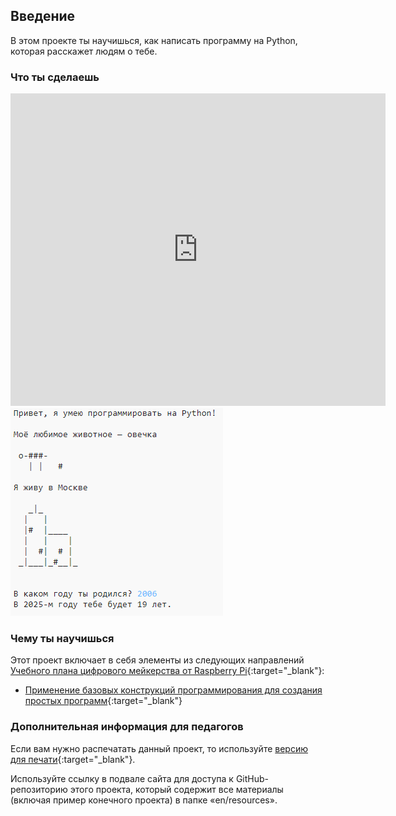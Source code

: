## Введение

В этом проекте ты научишься, как написать программу на Python, которая расскажет людям о тебе.

### Что ты сделаешь

<div class="trinket">
  <iframe src="https://trinket.io/embed/python/a1f663ae0d?outputOnly=true&start=result" width="600" height="500" frameborder="0" marginwidth="0" marginheight="0" allowfullscreen>
  </iframe>
  <img src="images/me-final.png">
</div>

### Чему ты научишься

Этот проект включает в себя элементы из следующих направлений [Учебного плана цифрового мейкерства от Raspberry Pi](http://rpf.io/curriculum){:target="_blank"}:

+ [Применение базовых конструкций программирования для создания простых программ](https://www.raspberrypi.org/curriculum/programming/creator){:target="_blank"}

### Дополнительная информация для педагогов

Если вам нужно распечатать данный проект, то используйте [версию для печати](https://projects.raspberrypi.org/en/projects/about-me/print){:target="_blank"}.

Используйте ссылку в подвале сайта для доступа к GitHub-репозиторию этого проекта, который содержит все материалы (включая пример конечного проекта) в папке «en/resources».